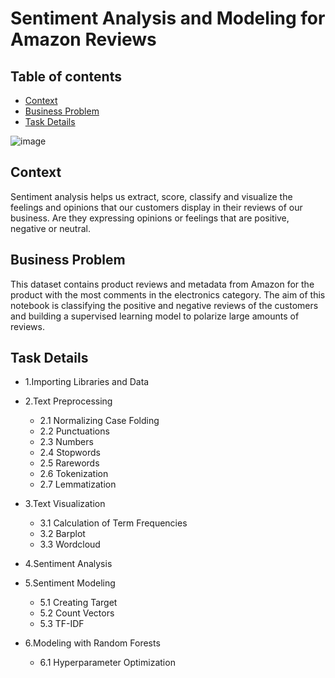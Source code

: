 # Sentiment Analysis and Modeling for Amazon Reviews

## Table of contents
* [Context](#Context)
* [Business Problem](#Business_Problem)
* [Task Details](#Task_Details)

![image](https://user-images.githubusercontent.com/83332641/161929698-b898c18b-ec33-40f2-9eb2-5cb0118cbb6d.png)

<a id="Context"></a>
## Context

Sentiment analysis helps us extract, score, classify and visualize the feelings and opinions that our customers display in their reviews of our business. Are they expressing opinions or feelings that are positive, negative or neutral.



<a id="Business_Problem"></a>
## Business Problem

This dataset contains product reviews and metadata from Amazon for the product with the most comments in the electronics category.
The aim of this notebook is classifying the positive and negative reviews of the customers and building a supervised learning model to polarize large amounts of reviews.
<a id="Task_Details"></a>
## Task Details

* 1.Importing Libraries and Data

* 2.Text Preprocessing
  * 2.1 Normalizing Case Folding
  * 2.2 Punctuations
  * 2.3 Numbers
  * 2.4 Stopwords
  * 2.5 Rarewords
  * 2.6 Tokenization
  * 2.7 Lemmatization
  
* 3.Text Visualization
  * 3.1 Calculation of Term Frequencies
  * 3.2 Barplot
  * 3.3 Wordcloud

* 4.Sentiment Analysis

* 5.Sentiment Modeling
  * 5.1 Creating Target
  * 5.2 Count Vectors
  * 5.3 TF-IDF

* 6.Modeling with Random Forests
  * 6.1 Hyperparameter Optimization
